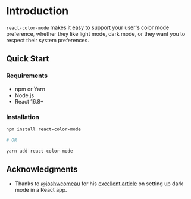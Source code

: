 # Introduction

`react-color-mode` makes it easy to support your user's color mode preference, whether they like light mode, dark mode, or they want you to respect their system preferences.

## Quick Start

### Requirements

* npm or Yarn
* Node.js
* React 16.8+

### Installation

```bash
npm install react-color-mode

# OR

yarn add react-color-mode
```

## Acknowledgments

* Thanks to [@joshwcomeau](https://github.com/joshwcomeau) for his [excellent article](https://www.joshwcomeau.com/react/dark-mode/) on setting up dark mode in a React app.
